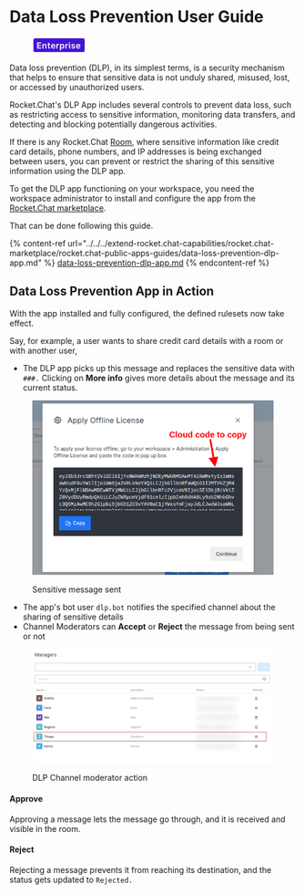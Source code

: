 # Data Loss Prevention User Guide

<figure><img src="../../../.gitbook/assets/2021-06-10_22-31-38 (3) (3) (3) (3) (3) (3) (3) (3) (3) (2) (3) (1) (1) (1) (1) (2) (1) (1) (3).jpg" alt=""><figcaption></figcaption></figure>

Data loss prevention (DLP), in its simplest terms, is a security mechanism that helps to ensure that sensitive data is not unduly shared, misused, lost, or accessed by unauthorized users.

Rocket.Chat's DLP App includes several controls to prevent data loss, such as restricting access to sensitive information, monitoring data transfers, and detecting and blocking potentially dangerous activities.

If there is any Rocket.Chat [Room](../rooms/), where sensitive information like credit card details, phone numbers, and IP addresses is being exchanged between users, you can prevent or restrict the sharing of this sensitive information using the DLP app.&#x20;

To get the DLP app functioning on your workspace, you need the workspace administrator to install and configure the app from the [Rocket.Chat marketplace](../../../extend-rocket.chat-capabilities/rocket.chat-marketplace/).

That can be done following this guide.

{% content-ref url="../../../extend-rocket.chat-capabilities/rocket.chat-marketplace/rocket.chat-public-apps-guides/data-loss-prevention-dlp-app.md" %}
[data-loss-prevention-dlp-app.md](../../../extend-rocket.chat-capabilities/rocket.chat-marketplace/rocket.chat-public-apps-guides/data-loss-prevention-dlp-app.md)
{% endcontent-ref %}

## Data Loss Prevention App in Action

With the app installed and fully configured, the defined rulesets now take effect.

Say, for example, a user wants to share credit card details with a room or with another user,&#x20;

* The DLP app picks up this message and replaces the sensitive data with `###.` Clicking on **More info** gives more details about the message and its current status.

<figure><img src="../../../.gitbook/assets/image (619).png" alt=""><figcaption><p>Sensitive message sent</p></figcaption></figure>

* The app's bot user `dlp.bot` notifies the specified channel about the sharing of sensitive details
* Channel Moderators can **Accept** or **Reject** the message from being sent or not

<figure><img src="../../../.gitbook/assets/image (22).png" alt=""><figcaption><p>DLP Channel moderator action</p></figcaption></figure>

#### Approve

Approving a message lets the message go through, and it is received and visible in the room.

#### Reject

Rejecting a message prevents it from reaching its destination, and the status gets updated to `Rejected.`
